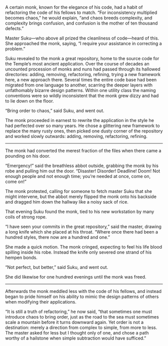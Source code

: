 A certain monk, known for the elegance of his code, had a
habit of refactoring the code of his fellows to match.  “For
inconsistency multiplied becomes chaos,” he would explain,
“and chaos breeds complexity, and complexity brings
confusion, and confusion is the mother of ten thousand
defects.”

Master Suku—who above all prized the cleanliness of
code—heard of this.  She approached the monk, saying, “I
require your assistance in correcting a problem.”

Suku revealed to the monk a great repository, home to the
source code for the Temple’s most ancient application.  Over
the course of decades an uncounted procession of monks and
nuns had passed through its hallowed directories: adding,
removing, refactoring, refining, trying a new framework
here, a new approach there.  Several times the entire code
base had been migrated from one language to another,
scarring the deeper layers with unfathomably bizarre design
patterns.  Within one utility class the naming
conventions were so wildly inconsistent that the monk
grew dizzy and had to lie down on the floor.

“Bring order to chaos,” said Suku, and went out.

The monk proceeded in earnest to rewrite the application in
the style he had perfected over so many years.  He
chose a glittering new framework to replace the many rusty
ones, then picked one dusty corner of the repository and
worked slowly outwards: adding, removing, refactoring,
refining.

----------

The monk had converted the merest fraction of the files when
there came a pounding on his door.

“Emergency!” said the breathless abbot outside, grabbing the monk by
his robe and pulling him out the door.  “Disaster!
Disorder!  Deadline!  Doom!  Not enough people and not
enough time; you’re needed at once, come on, come on!”

The monk protested, calling for someone to fetch master
Suku that she might intervene, but the abbot merely flipped
the monk onto his backside and dragged him down the
hallway like a noisy sack of rice.

That evening Suku found the monk, tied to his new workstation
by many coils of strong rope.

“I have seen your commits in the great repository,” said the
master, drawing a long knife which she placed at his throat.
“Where once there had been a hundred styles, there now are a
hundred and one.”

She made a quick motion.  The monk cringed, expecting to
feel his life blood spilling inside his robe.  Instead
the knife only severed one strand of his hempen bonds.

“Not perfect, but better,” said Suku, and went out.

She did likewise for one hundred evenings until the
monk was freed.

----------

Afterwards the monk meddled less with the code of his
fellows, and instead began to pride himself on his ability to
mimic the design patterns of others when modifying their
applications.

“It is still a truth of refactoring,” he now said, “that
sometimes one must introduce chaos to bring order, just as
the road to the sea must sometimes scale a mountain before
it turns downward again.  Yet order is not a destination:
merely a direction from complex to simple, from more
to less.  The master asked for less but I thought only
of one, and chose a path worthy of a
hailstone
when simple subtraction would have sufficed.”

